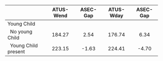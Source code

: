 
|                      |    ATUS-Wend |     ASEC-Gap |    ATUS-Wday |     ASEC-Gap |
| -------------------- | :----------: | :----------: | :----------: | :----------: |
| Young Child          |              |              |              |              |
| &nbsp;&nbsp;No young Child |       184.27 |         2.54 |       176.74 |         6.34 |
| &nbsp;&nbsp;Young Child present |       223.15 |        -1.63 |       224.41 |        -4.70 |

